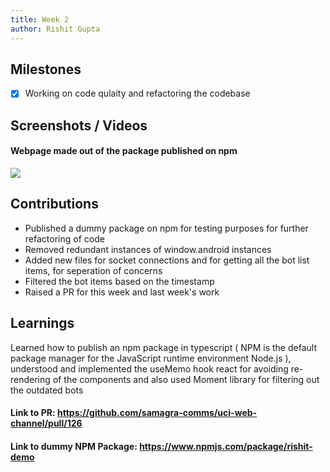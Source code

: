 ```yaml
---
title: Week 2
author: Rishit Gupta   
---
```


## Milestones
- [x] Working on code qulaity and refactoring the codebase

## Screenshots / Videos 
#### Webpage made out of the package published on npm
![](https://i.postimg.cc/wTYvBD0j/Screenshot-2023-07-14-154808.png)

## Contributions
- Published a dummy package on npm for testing purposes for further refactoring of code 
- Removed redundant instances of window.android instances
- Added new files for socket connections and for getting all the bot list items, for seperation of concerns 
- Filtered the bot items based on the timestamp 
- Raised a PR for this week and last week's work 


## Learnings
 Learned how to publish an npm package in typescript ( NPM is the default package manager for the JavaScript runtime environment Node.js ), understood and implemented the useMemo hook react for avoiding re-rendering of the components and also used Moment library for filtering out the outdated bots

 #### Link to PR: https://github.com/samagra-comms/uci-web-channel/pull/126
 #### Link to dummy NPM Package: https://www.npmjs.com/package/rishit-demo